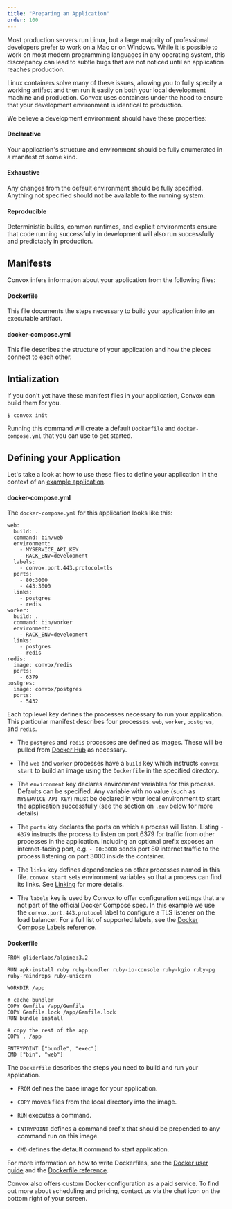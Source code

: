 ```yaml
---
title: "Preparing an Application"
order: 100
---
```


Most production servers run Linux, but a large majority of professional developers prefer to work on a Mac or on Windows. While it is possible to work on most modern programming languages in any operating system, this discrepancy can lead to subtle bugs that are not noticed until an application reaches production.

Linux containers solve many of these issues, allowing you to fully specify a working artifact and then run it easily on both your local development machine and production. Convox uses containers under the hood to ensure that your development environment is identical to production.

We believe a development environment should have these properties:

#### Declarative

Your application's structure and environment should be fully enumerated in a manifest of some kind.

#### Exhaustive

Any changes from the default environment should be fully specified. Anything not specified should not be available to the running system.

#### Reproducible

Deterministic builds, common runtimes, and explicit environments ensure that code running successfully in development will also run successfully and predictably in production.

## Manifests

Convox infers information about your application from the following files:

#### Dockerfile

This file documents the steps necessary to build your application into an executable artifact.

#### docker-compose.yml

This file describes the structure of your application and how the pieces connect to each other.

## Intialization

If you don't yet have these manifest files in your application, Convox can build them for you.

    $ convox init
    
Running this command will create a default `Dockerfile` and `docker-compose.yml` that you can use to get started.

## Defining your Application

Let's take a look at how to use these files to define your application in the context of an [example application](https://github.com/convox-examples/sinatra).

#### docker-compose.yml

The `docker-compose.yml` for this application looks like this:

    web:
      build: .
      command: bin/web
      environment:
        - MYSERVICE_API_KEY
        - RACK_ENV=development
      labels:
        - convox.port.443.protocol=tls
      ports:
        - 80:3000
        - 443:3000
      links:
        - postgres
        - redis
    worker:
      build: .
      command: bin/worker
      environment:
        - RACK_ENV=development
      links:
        - postgres
        - redis
    redis:
      image: convox/redis
      ports:
        - 6379
    postgres:
      image: convox/postgres
      ports:
        - 5432


Each top level key defines the processes necessary to run your application. This particular manifest describes four processes: `web`, `worker`, `postgres`, and `redis`.

* The `postgres` and `redis` processes are defined as images. These will be pulled from [Docker Hub](https://hub.docker.com/) as necessary.

* The `web` and `worker` processes have a `build` key which instructs `convox start` to build an image using the `Dockerfile` in the specified directory.

* The `environment` key declares environment variables for this process. Defaults can be specified. Any variable with no value (such as `MYSERVICE_API_KEY`) must be declared in your local environment to start the application successfully (see the section on `.env` below for more details)

* The `ports` key declares the ports on which a process will listen. Listing `- 6379` instructs the process to listen on port 6379 for traffic from other processes in the application. Including an optional prefix exposes an internet-facing port, e.g. `- 80:3000` sends port 80 internet traffic to the process listening on port 3000 inside the container.

* The `links` key defines dependencies on other processes named in this file. `convox start` sets environment variables so that a process can find its links. See [Linking](/docs/linking) for more details.

* The `labels` key is used by Convox to offer configuration settings that are not part of the official Docker Compose spec. In this example we use the `convox.port.443.protocol` label to configure a TLS listener on the load balancer. For a full list of supported labels, see the [Docker Compose Labels](/docs/docker-compose-labels) reference.

#### Dockerfile

    FROM gliderlabs/alpine:3.2

    RUN apk-install ruby ruby-bundler ruby-io-console ruby-kgio ruby-pg ruby-raindrops ruby-unicorn

    WORKDIR /app

    # cache bundler
    COPY Gemfile /app/Gemfile
    COPY Gemfile.lock /app/Gemfile.lock
    RUN bundle install

    # copy the rest of the app
    COPY . /app

    ENTRYPOINT ["bundle", "exec"]
    CMD ["bin", "web"]

The `Dockerfile` describes the steps you need to build and run your application.

* `FROM` defines the base image for your application.

* `COPY` moves files from the local directory into the image.

* `RUN` executes a command.

* `ENTRYPOINT` defines a command prefix that should be prepended to any command run on this image.

* `CMD` defines the default command to start application.

For more information on how to write Dockerfiles, see the [Docker user guide](https://docs.docker.com/engine/tutorials/dockerimages/#/building-an-image-from-a-dockerfile) and the [Dockerfile reference](http://docs.docker.com/reference/builder/).

Convox also offers custom Docker configuration as a paid service. To find out more about scheduling and pricing, contact us via the chat icon on the bottom right of your screen.
